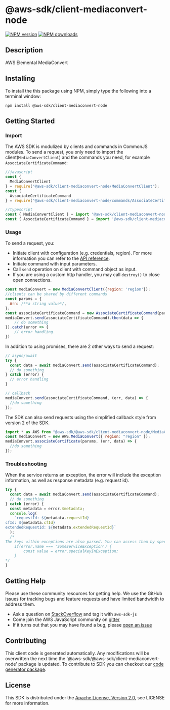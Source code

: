 # @aws-sdk/client-mediaconvert-node

[![NPM version](https://img.shields.io/npm/v/@aws-sdk/client-mediaconvert-node/preview.svg)](https://www.npmjs.com/package/@aws-sdk/client-mediaconvert-node)
[![NPM downloads](https://img.shields.io/npm/dm/@aws-sdk/client-mediaconvert-node.svg)](https://www.npmjs.com/package/@aws-sdk/client-mediaconvert-node)

## Description

AWS Elemental MediaConvert

## Installing

To install the this package using NPM, simply type the following into a terminal window:

```
npm install @aws-sdk/client-mediaconvert-node
```

## Getting Started

### Import

The AWS SDK is modulized by clients and commands in CommonJS modules. To send a request, you only need to import the client(`MediaConvertClient`) and the commands you need, for example `AssociateCertificateCommand`:

```javascript
//javascript
const {
  MediaConvertClient
} = require("@aws-sdk/client-mediaconvert-node/MediaConvertClient");
const {
  AssociateCertificateCommand
} = require("@aws-sdk/client-mediaconvert-node/commands/AssociateCertificateCommand");
```

```javascript
//typescript
const { MediaConvertClient } = import '@aws-sdk/client-mediaconvert-node/MediaConvertClient';
const { AssociateCertificateCommand } = import '@aws-sdk/client-mediaconvert-node/commands/AssociateCertificateCommand';
```

### Usage

To send a request, you:

- Initiate client with configuration (e.g. credentials, region). For more information you can refer to the [API reference][].
- Initiate command with input parameters.
- Call `send` operation on client with command object as input.
- If you are using a custom http handler, you may call `destroy()` to close open connections.

```javascript
const mediaConvert = new MediaConvertClient({region: 'region'});
//clients can be shared by different commands
const params = {
  Arn: /**a string value*/,
};
const associateCertificateCommand = new AssociateCertificateCommand(params);
mediaConvert.send(associateCertificateCommand).then(data => {
    // do something
}).catch(error => {
    // error handling
})
```

In addition to using promises, there are 2 other ways to send a request:

```javascript
// async/await
try {
  const data = await mediaConvert.send(associateCertificateCommand);
  // do something
} catch (error) {
  // error handling
}
```

```javascript
// callback
mediaConvert.send(associateCertificateCommand, (err, data) => {
  //do something
});
```

The SDK can also send requests using the simplified callback style from version 2 of the SDK.

```javascript
import * as AWS from "@aws-sdk/@aws-sdk/client-mediaconvert-node/MediaConvert";
const mediaConvert = new AWS.MediaConvert({ region: "region" });
mediaConvert.associateCertificate(params, (err, data) => {
  //do something
});
```

### Troubleshooting

When the service returns an exception, the error will include the exception information, as well as response metadata (e.g. request id).

```javascript
try {
  const data = await mediaConvert.send(associateCertificateCommand);
  // do something
} catch (error) {
  const metadata = error.$metadata;
  console.log(
    `requestId: ${metadata.requestId}
cfId: ${metadata.cfId}
extendedRequestId: ${metadata.extendedRequestId}`
  );
  /*
The keys within exceptions are also parsed. You can access them by specifying exception names:
    if(error.name === 'SomeServiceException') {
        const value = error.specialKeyInException;
    }
*/
}
```

## Getting Help

Please use these community resources for getting help. We use the GitHub issues for tracking bugs and feature requests and have limited bandwidth to address them.

- Ask a question on [StackOverflow](https://stackoverflow.com/questions/tagged/aws-sdk-js) and tag it with `aws-sdk-js`
- Come join the AWS JavaScript community on [gitter](https://gitter.im/aws/aws-sdk-js-v3)
- If it turns out that you may have found a bug, please [open an issue](https://github.com/aws/aws-sdk-js-v3/issues)

## Contributing

This client code is generated automatically. Any modifications will be overwritten the next time the `@aws-sdk/@aws-sdk/client-mediaconvert-node' package is updated. To contribute to SDK you can checkout our [code generator package][].

## License

This SDK is distributed under the
[Apache License, Version 2.0](http://www.apache.org/licenses/LICENSE-2.0),
see LICENSE for more information.

[code generator package]: https://github.com/aws/aws-sdk-js-v3/tree/master/packages/service-types-generator
[api reference]: https://docs.aws.amazon.com/AWSJavaScriptSDK/latest/
